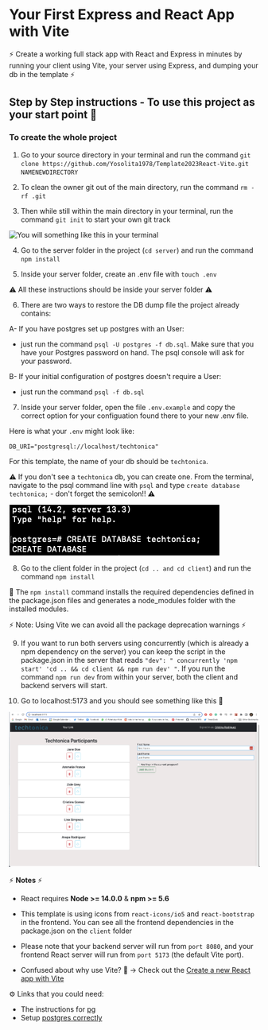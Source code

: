 # Your First Express and React App with Vite
 ⚡ Create a working full stack app with React and Express in minutes by running your client using Vite, your server using Express, and dumping your db in the template ⚡

## Step by Step instructions - To use this project as your start point  🚀  
### To create the whole project


1. Go to your source directory in your terminal and run the command `git clone https://github.com/Yosolita1978/Template2023React-Vite.git NAMENEWDIRECTORY`

2. To clean the owner git out of the main directory, run the command `rm -rf .git`

3. Then while still within the main directory in your terminal, run the command `git init` to start your own git track 

![You will something like this in your terminal](https://user-images.githubusercontent.com/102179075/227304861-7ad633d7-5ec0-463a-8554-9e8b4c8caaad.png?raw=true)

4. Go to the server folder in the project (`cd server`) and run the command `npm install`

5. Inside your server folder, create an .env file with `touch .env`

⚠️ All these instructions should be inside your server folder ⚠️

6. There are two ways to restore the DB dump file the project already contains: 

A- If you have postgres set up postgres with an User:  
 * just run the command `psql -U postgres -f db.sql`. Make sure that you have your Postgres password on hand. The psql console will ask for your password. 

B- If your initial configuration of postgres doesn't require a User:
* just run the command `psql -f db.sql`

7. Inside your server folder, open the file `.env.example` and copy the correct option for your configuation found there to your new .env file. 

Here is what your `.env` might look like:

```
DB_URI="postgresql://localhost/techtonica"
``` 
For this template, the name of your db should be `techtonica`.

⚠️ If you don't see a `techtonica` db, you can create one. From the terminal, navigate to the psql command line with `psql` and type `create database techtonica;` - don't forget the semicolon!! ⚠️

![You will something like this in your terminal](https://raw.githubusercontent.com/Yosolita1978/screenshoots/a4674c79f61b39547b068044c5e5f2bd8510a4b8/2023/H1/Screen%20Shot%202023-03-22%20at%2011.03.12%20PM.png)

8. Go to the client folder in the project (`cd .. and cd client`) and run the command `npm install`

🔎 The `npm install` command installs the required dependencies defined in the package.json files and generates a node_modules folder with the installed modules.

⚡ Note: Using Vite we can avoid all the package deprecation warnings ⚡

9. If you want to run both servers using concurrently (which is already a npm dependency on the server) you can keep the script in the package.json in the server that reads `"dev": " concurrently 'npm start' 'cd .. && cd client && npm run dev' "`. If you run the command `npm run dev` from within your server, both the client and backend servers will start.

10. Go to localhost:5173 and you should see something like this  💪

![You will something like this in your terminal.](https://raw.githubusercontent.com/Yosolita1978/screenshoots/2f6afdd2318809714071b7625776c195903758ca/2023/H1/Screen%20Shot%202023-03-22%20at%2010.40.36%20PM.png)

⚡ **Notes** ⚡  
* React requires **Node >= 14.0.0** & **npm >= 5.6**
* This template is using icons from `react-icons/io5` and `react-bootstrap` in the frontend. You can see all the frontend dependencies in the package.json on the `client` folder
* Please note that your backend server will run from `port 8080`, and your frontend React server will run from `port 5173` (the default Vite port).

* Confused about why use Vite? 🤔 → Check out the [Create a new React app with Vite](https://scrimba.com/articles/create-react-app-with-vite/)

⚙️ Links that you could need:

* The instructions for [pg](https://node-postgres.com/apis/pool)  
* Setup [postgres correctly](https://github.com/Techtonica/curriculum/blob/main/databases/installing-postgresql.md)


